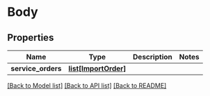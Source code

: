 # Body

## Properties
Name | Type | Description | Notes
------------ | ------------- | ------------- | -------------
**service_orders** | [**list[ImportOrder]**](ImportOrder.md) |  | 

[[Back to Model list]](../README.md#documentation-for-models) [[Back to API list]](../README.md#documentation-for-api-endpoints) [[Back to README]](../README.md)


